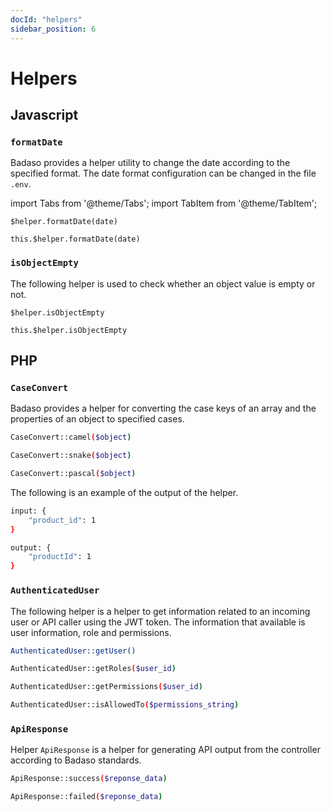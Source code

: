 ```yaml
---
docId: "helpers"
sidebar_position: 6
---
```


# Helpers

## Javascript

### `formatDate`

Badaso provides a helper utility to change the date according to the specified format. The date format configuration can be changed in the file `.env`.

import Tabs from '@theme/Tabs';
import TabItem from '@theme/TabItem';

<Tabs>
  <TabItem value="template" label="Template" default>

    $helper.formatDate(date)

  </TabItem>
  <TabItem value="script" label="Script">

    this.$helper.formatDate(date)

  </TabItem>
</Tabs>

### `isObjectEmpty`

The following helper is used to check whether an object value is empty or not.

<Tabs>
  <TabItem value="template" label="Template" default>

    $helper.isObjectEmpty

  </TabItem>
  <TabItem value="script" label="Script">

    this.$helper.isObjectEmpty
    
  </TabItem>
</Tabs>

## PHP

### `CaseConvert`

Badaso provides a helper for converting the case keys of an array and the properties of an object to specified cases.

```bash
CaseConvert::camel($object)
```

```bash
CaseConvert::snake($object)
```

```bash
CaseConvert::pascal($object)
```

The following is an example of the output of the helper.

```bash
input: {
    "product_id": 1
}

output: {
    "productId": 1
}
```

### `AuthenticatedUser`

The following helper is a helper to get information related to an incoming user or API caller using the JWT token. The information that available is user information, role and permissions.

```bash
AuthenticatedUser::getUser()
```

```bash
AuthenticatedUser::getRoles($user_id)
```

```bash
AuthenticatedUser::getPermissions($user_id)
```

```bash
AuthenticatedUser::isAllowedTo($permissions_string)
```

### `ApiResponse`

Helper `ApiResponse` is a helper for generating API output from the controller according to Badaso standards.

```bash
ApiResponse::success($reponse_data)
```

```bash
ApiResponse::failed($reponse_data)
```
